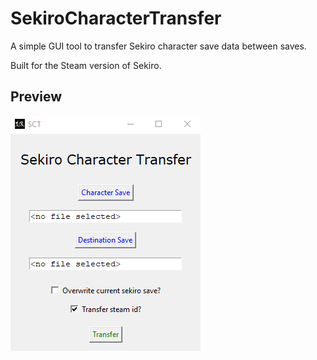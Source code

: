 # SekiroCharacterTransfer
A simple GUI tool to transfer Sekiro character save data between saves.

Built for the Steam version of Sekiro.

## Preview
<img src='./assets/preview.png'></img>